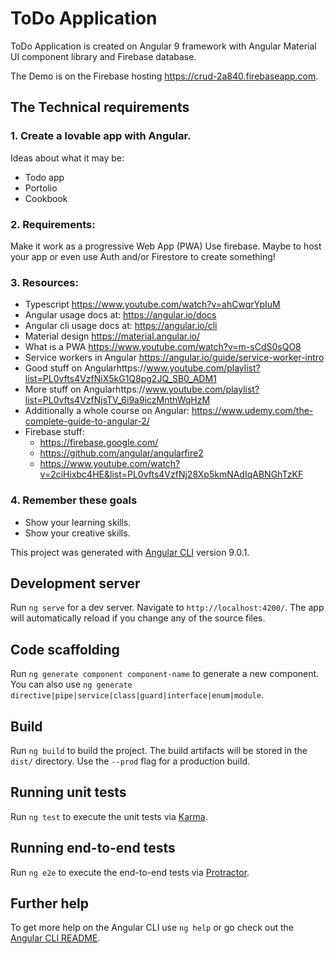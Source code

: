 # ToDo Application

ToDo Application is created on Angular 9 framework with Angular Material UI component library and Firebase database.

The Demo is on the Firebase hosting https://crud-2a840.firebaseapp.com.

## The Technical requirements

### 1. Create a lovable app with Angular.
Ideas about what it may be:
* Todo app
* Portolio
* Cookbook
### 2. Requirements:
Make it work as a progressive Web App (PWA)
Use firebase. Maybe to host your app or even use Auth and/or Firestore to create something!
### 3. Resources:
* Typescript https://www.youtube.com/watch?v=ahCwqrYpIuM
* Angular usage docs at: https://angular.io/docs
* Angular cli usage docs at: https://angular.io/cli
* Material design https://material.angular.io/
* What is a PWA https://www.youtube.com/watch?v=m-sCdS0sQO8
* Service workers in Angular https://angular.io/guide/service-worker-intro
* Good stuff on Angularhttps://www.youtube.com/playlist?list=PL0vfts4VzfNiX5kG1Q8pg2JQ_SB0_ADM1
* More stuff on Angularhttps://www.youtube.com/playlist?list=PL0vfts4VzfNjsTV_6i9a9iczMnthWqHzM
* Additionally a whole course on Angular: https://www.udemy.com/the-complete-guide-to-angular-2/
* Firebase stuff: 
  * https://firebase.google.com/
  * https://github.com/angular/angularfire2
  * https://www.youtube.com/watch?v=2ciHixbc4HE&list=PL0vfts4VzfNj28Xp5kmNAdIqABNGhTzKF
### 4. Remember these goals
* Show your learning skills.
* Show your creative skills.

This project was generated with [Angular CLI](https://github.com/angular/angular-cli) version 9.0.1.

## Development server

Run `ng serve` for a dev server. Navigate to `http://localhost:4200/`. The app will automatically reload if you change any of the source files.

## Code scaffolding

Run `ng generate component component-name` to generate a new component. You can also use `ng generate directive|pipe|service|class|guard|interface|enum|module`.

## Build

Run `ng build` to build the project. The build artifacts will be stored in the `dist/` directory. Use the `--prod` flag for a production build.

## Running unit tests

Run `ng test` to execute the unit tests via [Karma](https://karma-runner.github.io).

## Running end-to-end tests

Run `ng e2e` to execute the end-to-end tests via [Protractor](http://www.protractortest.org/).

## Further help

To get more help on the Angular CLI use `ng help` or go check out the [Angular CLI README](https://github.com/angular/angular-cli/blob/master/README.md).
